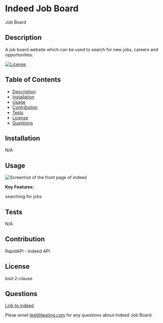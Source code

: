 # Indeed Job Board

Job Board

## Description <a name="description"></a>

A job board website which can be used to search for new jobs, careers and opportunities.

[![License](https://img.shields.io/badge/License-BSD_3--Clause-blue.svg)](https://opensource.org/licenses/BSD-3-Clause)

## Table of Contents

- [Description](#description)
- [Installation](#installation)
- [Usage](#usage)
- [Contribution](#contribution)
- [Tests](#tests)
- [License](#license)
- [Questions](#questions)

## Installation

N/A

## Usage <a name="usage"></a>

![Screenhot of the front page of indeed](https://storage.googleapis.com/join-public-pages-static-assets/2021/02/d3d171e6-media-platform-indeed-top.png)

**Key Features:**

searching for jobs

## Tests <a name="tests"></a>

N/A

## Contribution <a name="contribution"></a>

RapidAPI - Indeed API

## License <a name="license"></a>

bsd-2-clause

## Questions <a name="questions"></a>

[Link to indeed](https://github.com/lav3ll)

Pleae email test@testing.com for any questions about Indeed Job Board.
